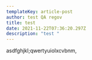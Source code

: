 ```yaml
---
templateKey: article-post
author: test QA regov
title: test
date: 2021-11-22T07:36:20.297Z
description: "test "
---
```

asdfghjkl;qwertyuiolxcvbnm,